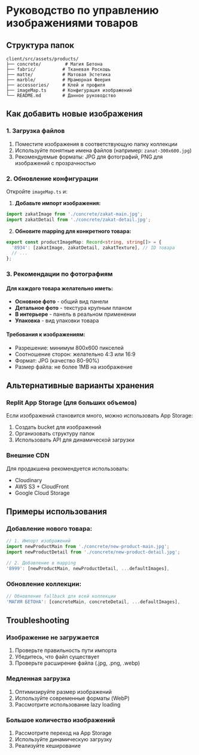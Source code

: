 # Руководство по управлению изображениями товаров

## Структура папок

```
client/src/assets/products/
├── concrete/         # Магия Бетона
├── fabric/          # Тканевая Роскошь
├── matte/           # Матовая Эстетика
├── marble/          # Мраморная Феерия
├── accessories/     # Клей и профиля
├── imageMap.ts      # Конфигурация изображений
└── README.md        # Данное руководство
```

## Как добавить новые изображения

### 1. Загрузка файлов
1. Поместите изображения в соответствующую папку коллекции
2. Используйте понятные имена файлов (например: `zanat-300x600.jpg`)
3. Рекомендуемые форматы: JPG для фотографий, PNG для изображений с прозрачностью

### 2. Обновление конфигурации
Откройте `imageMap.ts` и:

1. **Добавьте импорт изображения:**
```typescript
import zakatImage from './concrete/zakat-main.jpg';
import zakatDetail from './concrete/zakat-detail.jpg';
```

2. **Обновите mapping для конкретного товара:**
```typescript
export const productImageMap: Record<string, string[]> = {
  '8934': [zakatImage, zakatDetail, zakatTexture], // ID товара
  // ...
};
```

### 3. Рекомендации по фотографиям

#### Для каждого товара желательно иметь:
- **Основное фото** - общий вид панели
- **Детальное фото** - текстура крупным планом  
- **В интерьере** - панель в реальном применении
- **Упаковка** - вид упаковки товара

#### Требования к изображениям:
- Разрешение: минимум 800x600 пикселей
- Соотношение сторон: желательно 4:3 или 16:9
- Формат: JPG (качество 80-90%)
- Размер файла: не более 1MB на изображение

## Альтернативные варианты хранения

### Replit App Storage (для больших объемов)
Если изображений становится много, можно использовать App Storage:

1. Создать bucket для изображений
2. Организовать структуру папок
3. Использовать API для динамической загрузки

### Внешние CDN
Для продакшена рекомендуется использовать:
- Cloudinary
- AWS S3 + CloudFront
- Google Cloud Storage

## Примеры использования

### Добавление нового товара:
```typescript
// 1. Импорт изображений
import newProductMain from './concrete/new-product-main.jpg';
import newProductDetail from './concrete/new-product-detail.jpg';

// 2. Добавление в mapping
'8999': [newProductMain, newProductDetail, ...defaultImages],
```

### Обновление коллекции:
```typescript
// Обновление fallback для всей коллекции
'МАГИЯ БЕТОНА': [concreteMain, concreteDetail, ...defaultImages],
```

## Troubleshooting

### Изображение не загружается
1. Проверьте правильность пути импорта
2. Убедитесь, что файл существует
3. Проверьте расширение файла (.jpg, .png, .webp)

### Медленная загрузка
1. Оптимизируйте размер изображений
2. Используйте современные форматы (WebP)
3. Рассмотрите использование lazy loading

### Большое количество изображений
1. Рассмотрите переход на App Storage
2. Используйте динамическую загрузку
3. Реализуйте кеширование
